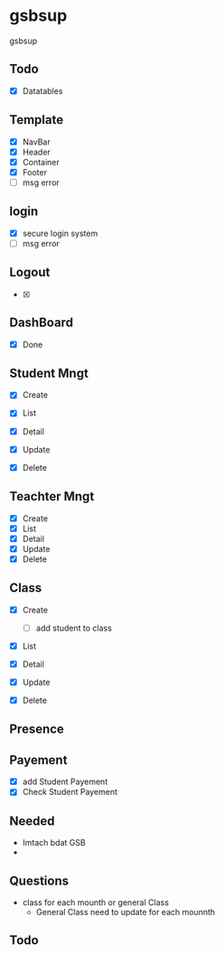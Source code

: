 # gsbsup
gsbsup





## Todo
- [x] Datatables


## Template
- [x] NavBar
- [x] Header
- [x] Container
- [x] Footer
- [ ] msg error

## login
- [x] secure login system
- [ ] msg error

## Logout
- [x]

## DashBoard
- [x] Done

## Student Mngt
- [x] Create
- [x] List
- [x] Detail
- [x] Update
- [x] Delete


## Teachter Mngt
- [x] Create
- [x] List
- [x] Detail
- [x] Update
- [x] Delete

## Class
- [x] Create
  - [ ] add student to class
- [x] List
- [x] Detail
- [x] Update
- [x] Delete



## Presence
## Payement
- [x] add Student Payement
- [x] Check Student Payement
## Needed
- Imtach bdat GSB
- 

## Questions
- class for each mounth or general Class
  - General Class need to update for each mounnth



## Todo
